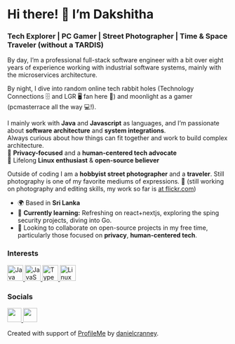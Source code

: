 # Hi there! 👋 I’m Dakshitha
### Tech Explorer | PC Gamer | Street Photographer | Time & Space Traveler (without a TARDIS)

By day, I’m a professional full-stack software engineer with a bit over eight years of experience working with industrial software systems, mainly with the microservices architecture.

By night, I dive into random online tech rabbit holes (Technology Connections 🗄️ and LGR 🖥️ fan here 🚀) and moonlight as a gamer (pcmasterrace all the way 💻!).

I mainly work with **Java** and **Javascript** as languages, and I’m passionate about **software architecture** and **system integrations**.  
Always curious about how things can fit together and work to build complex architecture.  
🔐 **Privacy-focused** and a **human-centered tech advocate**  
🐧 Lifelong **Linux enthusiast** & **open-source believer**

Outside of coding I am a **hobbyist street photographer** and a **traveler**. 
Still photography is one of my favorite mediums of expressions.
📸 (still working on photography and editing skills, my work so far is [at flickr.com](https://www.flickr.com/photos/dakshithad/))

- 🌍 Based in **Sri Lanka**
- 🧠 **Currently learning:** Refreshing on react+nextjs, exploring the sping security projects, diving into Go.
- 🤝 Looking to collaborate on open-source projects in my free time, particularly those focused on **privacy**, **human-centered tech**.

### Interests

<p align="left">
  <a href="https://openjdk.org/" target="_blank" rel="noreferrer">
    <img src="https://raw.githubusercontent.com/danielcranney/readme-generator/main/public/icons/skills/java-colored.svg" width="36" height="36" alt="Java" />
  </a>
  <a href="https://developer.mozilla.org/en-US/docs/Web/JavaScript" target="_blank" rel="noreferrer">
    <img src="https://raw.githubusercontent.com/danielcranney/readme-generator/main/public/icons/skills/javascript-colored.svg" width="36" height="36" alt="JavaScript" />
  </a>
  <a href="https://www.typescriptlang.org/" target="_blank" rel="noreferrer">
    <img src="https://raw.githubusercontent.com/danielcranney/readme-generator/main/public/icons/skills/typescript-colored.svg" width="36" height="36" alt="TypeScript" />
  </a>
  <a href="https://www.linux.org" target="_blank" rel="noreferrer">
    <img src="https://raw.githubusercontent.com/danielcranney/readme-generator/main/public/icons/skills/linux-colored.svg" width="36" height="36" alt="Linux" />
  </a>
</p>
                    
### Socials

<p align="left">
  <a href="https://www.github.com/dkds" target="_blank" rel="noreferrer">
    <picture>
      <source media="(prefers-color-scheme: dark)" srcset="https://raw.githubusercontent.com/danielcranney/readme-generator/main/public/icons/socials/github-dark.svg" />
      <source media="(prefers-color-scheme: light)" srcset="https://raw.githubusercontent.com/danielcranney/readme-generator/main/public/icons/socials/github.svg" />
      <img src="https://raw.githubusercontent.com/danielcranney/readme-generator/main/public/icons/socials/github.svg" width="32" height="32" />
    </picture>
  </a>
  <a href="https://www.linkedin.com/in/dakshitha-dissanayake" target="_blank" rel="noreferrer">
    <picture>
      <source media="(prefers-color-scheme: dark)" srcset="https://raw.githubusercontent.com/danielcranney/readme-generator/main/public/icons/socials/linkedin-dark.svg" />
      <source media="(prefers-color-scheme: light)" srcset="https://raw.githubusercontent.com/danielcranney/readme-generator/main/public/icons/socials/linkedin.svg" />
      <img src="https://raw.githubusercontent.com/danielcranney/readme-generator/main/public/icons/socials/linkedin.svg" width="32" height="32" />
    </picture>
  </a>
</p>

Created with support of [ProfileMe](https://www.profileme.dev) by [danielcranney](https://github.com/danielcranney).
